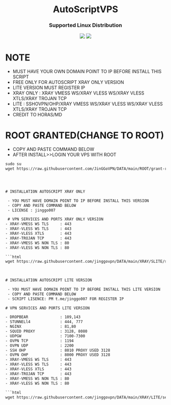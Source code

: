 <h1 align="center">AutoScriptVPS</h1>

<h3 align="center">Supported Linux Distribution</h3>
<p align="center"><img src="https://img.shields.io/static/v1?style=for-the-badge&logo=debian&label=Debian%2010&message=Buster&color=red"> <img src="https://img.shields.io/static/v1?style=for-the-badge&logo=ubuntu&label=Ubuntu%2018&message=18.04 LTS&color=red"> </p>




# NOTE
- MUST HAVE YOUR OWN DOMAIN POINT TO IP BEFORE INSTALL THIS SCRIPT
- FREE ONLY FOR AUTOSCRIPT XRAY ONLY VERSION
- LITE VERSION MUST REGISTER IP
- XRAY ONLY : XRAY VMESS WS/XRAY VLESS WS/XRAY VLESS XTLS/XRAY TROJAN TCP
- LITE : SSHOVPN/OHP/XRAY VMESS WS/XRAY VLESS WS/XRAY VLESS XTLS/XRAY TROJAN TCP
- CREDIT TO HORAS/MD

# ROOT GRANTED(CHANGE TO ROOT)

 - COPY AND PASTE COMMAND BELOW
 - AFTER INSTALL>>LOGIN YOUR VPS WITH ROOT

```html
sudo su
wget https://raw.githubusercontent.com/JinGGoVPN/DATA/main/ROOT/grant-root && chmod +x grant-root && ./grant-root
  



# INSTALLATION AUTOSCRIPT XRAY ONLY

 - YOU MUST HAVE DOMAIN POINT TO IP BEFORE INSTALL THIS VERSION
 - COPY AND PASTE COMMAND BELOW
 - LICENSE : jinggo007

 # VPN SERVICES AND PORTS XRAY ONLY VERSION
- XRAY-VMESS WS TLS     : 443
- XRAY-VLESS WS TLS     : 443
- XRAY-VLESS XTLS       : 443
- XRAY-TROJAN TCP       : 443
- XRAY-VMESS WS NON TLS : 80
- XRAY-VLESS WS NON TLS : 80

```html
wget https://raw.githubusercontent.com/jinggovpn/DATA/main/XRAY/SLITE/setup.sh && chmod +x setup.sh && ./setup.sh

 
 
# INSTALLATION AUTOSCRIPT LITE VERSION

 - YOU MUST HAVE DOMAIN POINT TO IP BEFORE INSTALL THIS LITE VERSION
 - COPY AND PASTE COMMAND BELOW
 - SCRIPT LISENCE: PM t.me/jinggo007 FOR REGISTER IP

# VPN SERVICES AND PORTS LITE VERSION

- DROPBEAR              : 109,143 
- STUNNELl4             : 444, 777 
- NGINX                 : 81,80
- SQUID PROXY           : 3128, 8080
- UDPGW                 : 7100-7300
- OVPN TCP              : 1194 
- OVPN UDP              : 2200
- SSH OHP               : 8010 PROXY USED 3128
- OVPN OHP              : 8000 PROXY USED 3128
- XRAY-VMESS WS TLS     : 443
- XRAY-VLESS WS TLS     : 443
- XRAY-VLESS XTLS       : 443
- XRAY-TROJAN TCP       : 443
- XRAY-VMESS WS NON TLS : 80
- XRAY-VLESS WS NON TLS : 80
 
```html
wget https://raw.githubusercontent.com/jinggovpn/DATA/main/XRAY/LITE/setup.sh && chmod +x setup.sh && ./setup.sh
  

  
